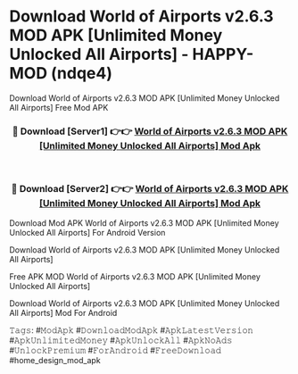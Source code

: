 # Download World of Airports v2.6.3 MOD APK [Unlimited Money Unlocked All Airports] - HAPPY-MOD (ndqe4)
Download World of Airports v2.6.3 MOD APK [Unlimited Money Unlocked All Airports] Free Mod APK

<div align="center">
<h3>🔴 Download [Server1] 👉👉 <a href="https://apkcomod.com?title=World_of_Airports_v2.6.3_MOD_APK_[Unlimited_Money_Unlocked_All_Airports]">World of Airports v2.6.3 MOD APK [Unlimited Money Unlocked All Airports] Mod Apk</a></h3><br>

<h3>🔴 Download [Server2] 👉👉 <a href="https://apkcomod.com?title=World_of_Airports_v2.6.3_MOD_APK_[Unlimited_Money_Unlocked_All_Airports]">World of Airports v2.6.3 MOD APK [Unlimited Money Unlocked All Airports] Mod Apk</a></h3>
</div>


Download Mod APK World of Airports v2.6.3 MOD APK [Unlimited Money Unlocked All Airports] For Android Version

Download World of Airports v2.6.3 MOD APK [Unlimited Money Unlocked All Airports] 

Free APK MOD World of Airports v2.6.3 MOD APK [Unlimited Money Unlocked All Airports] 

Download World of Airports v2.6.3 MOD APK [Unlimited Money Unlocked All Airports] Mod For Android

𝚃𝚊𝚐𝚜: #𝙼𝚘𝚍𝙰𝚙𝚔 #𝙳𝚘𝚠𝚗𝚕𝚘𝚊𝚍𝙼𝚘𝚍𝙰𝚙𝚔 #𝙰𝚙𝚔𝙻𝚊𝚝𝚎𝚜𝚝𝚅𝚎𝚛𝚜𝚒𝚘𝚗 #𝙰𝚙𝚔𝚄𝚗𝚕𝚒𝚖𝚒𝚝𝚎𝚍𝙼𝚘𝚗𝚎𝚢 #𝙰𝚙𝚔𝚄𝚗𝚕𝚘𝚌𝚔𝙰𝚕𝚕 #𝙰𝚙𝚔𝙽𝚘𝙰𝚍𝚜 #𝚄𝚗𝚕𝚘𝚌𝚔𝙿𝚛𝚎𝚖𝚒𝚞𝚖 #𝙵𝚘𝚛𝙰𝚗𝚍𝚛𝚘𝚒𝚍 #𝙵𝚛𝚎𝚎𝙳𝚘𝚠𝚗𝚕𝚘𝚊𝚍 #home_design_mod_apk